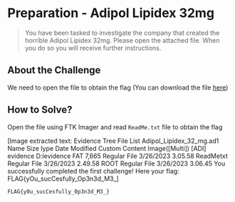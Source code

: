 # Preparation - Adipol Lipidex 32mg
> You have been tasked to investigate the company that created the horrible Adipol Lipidex 32mg. Please open the attached file. When you do so you will receive further instructions.

## About the Challenge
We need to open the file to obtain the flag (You can download the file [here](Adipol_Lipidex_32_mg.ad1))

## How to Solve?
Open the file using FTK Imager and read `ReadMe.txt` file to obtain the flag


[Image extracted text: Evidence Tree
File List
Adipol_Lipidex_32_mg.ad1
Name
Size
Iype
Date Modified
Custom Content Image([Multi]) [ADI]
evidence D:levidence
FAT
7,665
Regular File
3/26/2023 3.05.58
ReadMetxt
Regular File
3/26/2023 2.49.58
ROOT
Regular File
3/26/2023 3.06.45
You successfully
completed
the
first
challenge!
Here
your flag:
FLAG{yOu_sucCesfully_Op3n3d_M3_]


```
FLAG{y0u_sucCesfully_0p3n3d_M3_}
```